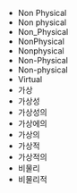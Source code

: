 ﻿- Non Physical
- Non physical
- Non_Physical
- NonPhysical
- Nonphysical
- Non-Physical
- Non-physical
- Virtual
- 가상
- 가상성
- 가상성의
- 가상에의
- 가상의
- 가상적
- 가상적의
- 비물리
- 비물리적
